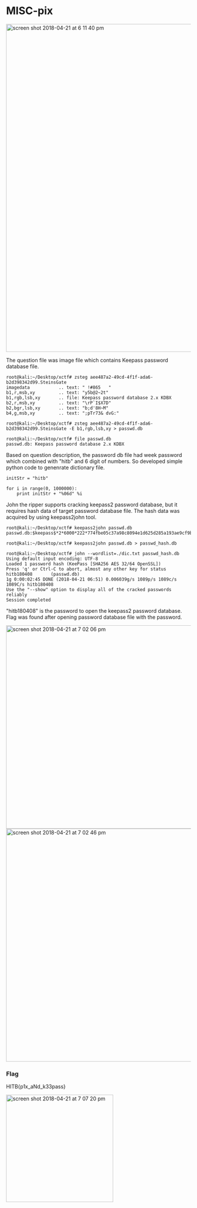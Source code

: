 # MISC-pix

<img width="892" alt="screen shot 2018-04-21 at 6 11 40 pm" src="https://user-images.githubusercontent.com/14992494/39083472-d27a4ef8-4596-11e8-9d08-50c3fd45432d.png">

The question file was image file which contains Keepass password database file.

```
root@kali:~/Desktop/xctf# zsteg aee487a2-49cd-4f1f-ada6-b2d398342d99.SteinsGate 
imagedata           .. text: " !#865   "
b1,r,msb,xy         .. text: "y5b@2~2t"
b1,rgb,lsb,xy       .. file: Keepass password database 2.x KDBX
b2,r,msb,xy         .. text: "\rP`I$X7D"
b2,bgr,lsb,xy       .. text: "b;d'8H~M"
b4,g,msb,xy         .. text: ";pTr73& dvG:"

root@kali:~/Desktop/xctf# zsteg aee487a2-49cd-4f1f-ada6-b2d398342d99.SteinsGate -E b1,rgb,lsb,xy > passwd.db

root@kali:~/Desktop/xctf# file passwd.db 
passwd.db: Keepass password database 2.x KDBX
```

Based on question description, the password db file had week password which combined with "hitb" and 6 digit of numbers. So developed simple python code to genenrate dictionary file.

```
initStr = "hitb"

for i in range(0, 1000000):
    print initStr + "%06d" %i
```

John the ripper supports cracking keepass2 password database, but it requires hash data of target password database file. The hash data was acquired by using keepass2john tool. 

```
root@kali:~/Desktop/xctf# keepass2john passwd.db 
passwd.db:$keepass$*2*6000*222*774fbe05c37a98c8094e1d625d285a193ae9cf9bc7f6ccbf8ee5cb28e2894070*02207c3d0a3feb6a589dc84f8d73ff86fe2629ff25f9cf23f7f9545b5786f882*065f70730c4e7b98ef7ea869f6958b03*2b3d24717d3e284484af4171a4a752d688111a96f7c36e7233048fc028867f16*43dbb269dff30e5cd1ce74dd8527594004f49bcd17414c24cb22c0d6e2b26a0b

root@kali:~/Desktop/xctf# keepass2john passwd.db > passwd_hash.db

root@kali:~/Desktop/xctf# john --wordlist=./dic.txt passwd_hash.db
Using default input encoding: UTF-8
Loaded 1 password hash (KeePass [SHA256 AES 32/64 OpenSSL])
Press 'q' or Ctrl-C to abort, almost any other key for status
hitb180408       (passwd.db)
1g 0:00:02:45 DONE (2018-04-21 06:51) 0.006039g/s 1089p/s 1089c/s 1089C/s hitb180408
Use the "--show" option to display all of the cracked passwords reliably
Session completed
```

"hitb180408" is the password to open the keepass2 password database. Flag was found after opening password database file with the password.

<img width="553" alt="screen shot 2018-04-21 at 7 02 06 pm" src="https://user-images.githubusercontent.com/14992494/39083480-f36c92ec-4596-11e8-9406-e03e3944b33c.png">
<img width="634" alt="screen shot 2018-04-21 at 7 02 46 pm" src="https://user-images.githubusercontent.com/14992494/39083484-f6e1453a-4596-11e8-9155-68cc60c8f253.png">


### Flag
HITB{p1x_aNd_k33pass}


<img width="292" alt="screen shot 2018-04-21 at 7 07 20 pm" src="https://user-images.githubusercontent.com/14992494/39083723-b1d9f3a6-459b-11e8-919b-fb6851e8a89d.png">
